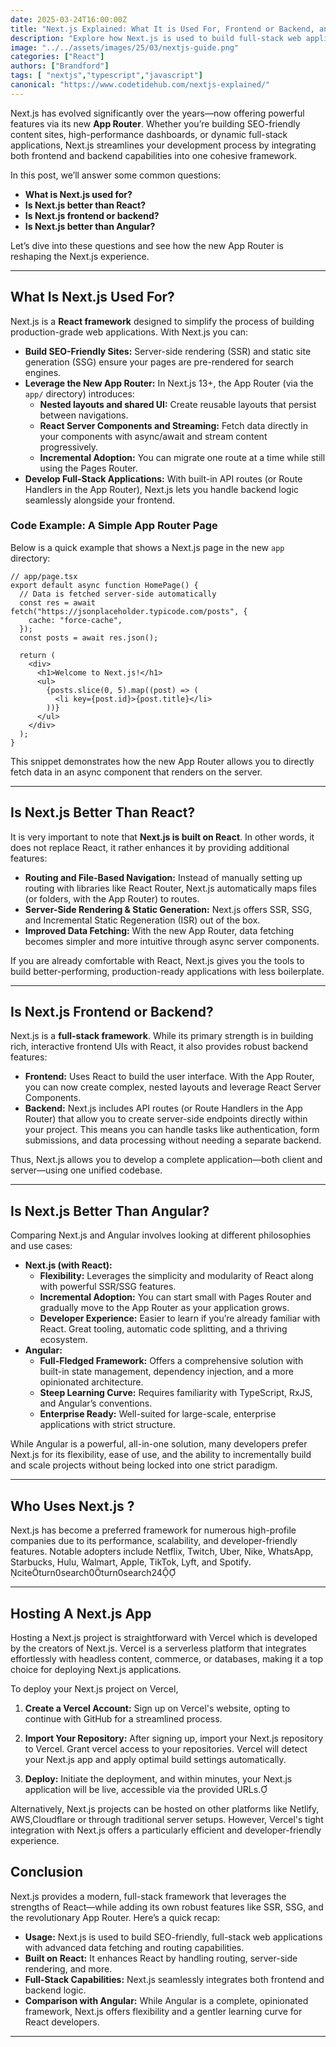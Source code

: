 ```yaml
---
date: 2025-03-24T16:00:00Z
title: "Next.js Explained: What It is Used For, Frontend or Backend, and How It Compares to React And Angular"
description: "Explore how Next.js is used to build full-stack web applications using the new App Router, and learn whether it’s better than plain React or Angular."
image: "../../assets/images/25/03/nextjs-guide.png"
categories: ["React"]
authors: ["Brandford"]
tags: [ "nextjs","typescript","javascript"]
canonical: "https://www.codetidehub.com/nextjs-explained/"
---
```



Next.js has evolved significantly over the years—now offering powerful features via its new **App Router**. Whether you’re building SEO-friendly content sites, high-performance dashboards, or dynamic full-stack applications, Next.js streamlines your development process by integrating both frontend and backend capabilities into one cohesive framework.

In this post, we’ll answer some common questions:

- **What is Next.js used for?**
- **Is Next.js better than React?**
- **Is Next.js frontend or backend?**
- **Is Next.js better than Angular?**

Let’s dive into these questions and see how the new App Router is reshaping the Next.js experience.

---

## What Is Next.js Used For?

Next.js is a **React framework** designed to simplify the process of building production-grade web applications. With Next.js you can:

- **Build SEO-Friendly Sites:** Server-side rendering (SSR) and static site generation (SSG) ensure your pages are pre-rendered for search engines.
- **Leverage the New App Router:** In Next.js 13+, the App Router (via the `app/` directory) introduces:
  - **Nested layouts and shared UI:** Create reusable layouts that persist between navigations.
  - **React Server Components and Streaming:** Fetch data directly in your components with async/await and stream content progressively.
  - **Incremental Adoption:** You can migrate one route at a time while still using the Pages Router.
- **Develop Full-Stack Applications:** With built-in API routes (or Route Handlers in the App Router), Next.js lets you handle backend logic seamlessly alongside your frontend.

### Code Example: A Simple App Router Page

Below is a quick example that shows a Next.js page in the new `app` directory:

```tsx
// app/page.tsx
export default async function HomePage() {
  // Data is fetched server-side automatically
  const res = await fetch("https://jsonplaceholder.typicode.com/posts", {
    cache: "force-cache",
  });
  const posts = await res.json();

  return (
    <div>
      <h1>Welcome to Next.js!</h1>
      <ul>
        {posts.slice(0, 5).map((post) => (
          <li key={post.id}>{post.title}</li>
        ))}
      </ul>
    </div>
  );
}
```

This snippet demonstrates how the new App Router allows you to directly fetch data in an async component that renders on the server.

---

## Is Next.js Better Than React?

It is very important to note that **Next.js is built on React**. In other words, it does not replace React, it rather enhances it by providing additional features:

- **Routing and File-Based Navigation:** Instead of manually setting up routing with libraries like React Router, Next.js automatically maps files (or folders, with the App Router) to routes.
- **Server-Side Rendering & Static Generation:** Next.js offers SSR, SSG, and Incremental Static Regeneration (ISR) out of the box.
- **Improved Data Fetching:** With the new App Router, data fetching becomes simpler and more intuitive through async server components.

If you are already comfortable with React, Next.js gives you the tools to build better-performing, production-ready applications with less boilerplate.

---

## Is Next.js Frontend or Backend?

Next.js is a **full-stack framework**. While its primary strength is in building rich, interactive frontend UIs with React, it also provides robust backend features:

- **Frontend:** Uses React to build the user interface. With the App Router, you can now create complex, nested layouts and leverage React Server Components.
- **Backend:** Next.js includes API routes (or Route Handlers in the App Router) that allow you to create server-side endpoints directly within your project. This means you can handle tasks like authentication, form submissions, and data processing without needing a separate backend.

Thus, Next.js allows you to develop a complete application—both client and server—using one unified codebase.

---

## Is Next.js Better Than Angular?

Comparing Next.js and Angular involves looking at different philosophies and use cases:

- **Next.js (with React):**
  - **Flexibility:** Leverages the simplicity and modularity of React along with powerful SSR/SSG features.
  - **Incremental Adoption:** You can start small with Pages Router and gradually move to the App Router as your application grows.
  - **Developer Experience:** Easier to learn if you’re already familiar with React. Great tooling, automatic code splitting, and a thriving ecosystem.
- **Angular:**
  - **Full-Fledged Framework:** Offers a comprehensive solution with built-in state management, dependency injection, and a more opinionated architecture.
  - **Steep Learning Curve:** Requires familiarity with TypeScript, RxJS, and Angular’s conventions.
  - **Enterprise Ready:** Well-suited for large-scale, enterprise applications with strict structure.

While Angular is a powerful, all-in-one solution, many developers prefer Next.js for its flexibility, ease of use, and the ability to incrementally build and scale projects without being locked into one strict paradigm.

---

## **Who Uses Next.js ?**

Next.js has become a preferred framework for numerous high-profile companies due to its performance, scalability, and developer-friendly features. Notable adopters include Netflix, Twitch, Uber, Nike, WhatsApp, Starbucks, Hulu, Walmart, Apple, TikTok, Lyft, and Spotify. citeturn0search0turn0search24

---

## **Hosting A Next.js App**

Hosting a Next.js project is straightforward with Vercel which is developed by the creators of Next.js. Vercel is a serverless platform that integrates effortlessly with headless content, commerce, or databases, making it a top choice for
deploying Next.js applications.

To deploy your Next.js project on Vercel,

1. **Create a Vercel Account:** Sign up on Vercel's website, opting to continue with GitHub for a streamlined process.

2. **Import Your Repository:** After signing up, import your Next.js repository to Vercel. Grant vercel access to your repositories. Vercel will detect your Next.js app and apply optimal build settings automatically.

3. **Deploy:** Initiate the deployment, and within minutes, your Next.js application will be live, accessible via the provided URLs.

Alternatively, Next.js projects can be hosted on other platforms like Netlify, AWS,Cloudflare or through traditional server setups.
However, Vercel's tight integration with Next.js offers a particularly efficient and developer-friendly experience.

## Conclusion

Next.js provides a modern, full-stack framework that leverages the strengths of React—while adding its own robust features like SSR, SSG, and the revolutionary App Router. Here’s a quick recap:

- **Usage:** Next.js is used to build SEO-friendly, full-stack web applications with advanced data fetching and routing capabilities.
- **Built on React:** It enhances React by handling routing, server-side rendering, and more.
- **Full-Stack Capabilities:** Next.js seamlessly integrates both frontend and backend logic.
- **Comparison with Angular:** While Angular is a complete, opinionated framework, Next.js offers flexibility and a gentler learning curve for React developers.

---
